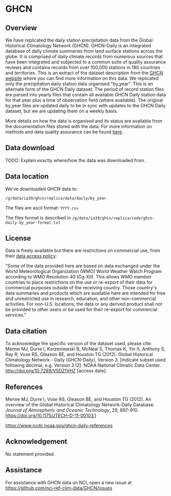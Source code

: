 # GHCN

## Overview

We have replicated the daily station precipitation data from the Global Historical Climatology Network (GHCN).
GHCN-Daily is an integrated database of daily climate summaries from land surface stations across the globe.
It is comprised of daily climate records from numerous sources that have been integrated and
subjected to a common suite of quality assurance reviews and
contains records from over 100,000 stations in 180 countries and territories.
This is an extract of the dataset description from the
[GHCN website](https://www.ncei.noaa.gov/products/land-based-station/global-historical-climatology-network-daily)
where you can find more information on this data.
We replicated only the precipitation daily station data organised "by_year".
This is an alternate form of the GHCN Daily dataset.
The period of record station files are parsed into yearly files that
contain all available GHCN Daily station data for that year 
plus a time of observation field (where available).
The original by_year files are updated daily to be in sync with updates to the GHCN Daily dataset,
but we are updating them on a weekly basis.

More details on how the data is organised and its status are available from the documentation files stored with the data.
For more information on methods and data quality assurance can be found [here](https://www.ncdc.noaa.gov/ghcn-daily-methods).

## Data download

TODO: Explain exactly where/how the data was downloaded from.

## Data location

We've downloaded GHCN data to:
```
/g/data/ia39/ghcn/replica/data/daily/by_year
```

The files are ascii format: `YYYY.csv`

The files format is described in `/g/data/ia39/ghcn/replica/code/ghcn-daily-by_year-format.txt` 

## License

Data is freely available but there are restrictions on commercial use, from their
[data access policy](https://www.ncei.noaa.gov/products/land-based-station/global-historical-climatology-network-daily):

"Some of the data provided here are based on data exchanged under the World Meteorological Organization (WMO)
World Weather Watch Program according to WMO Resolution 40 (Cg-XII).
This allows WMO member countries to place restrictions on the use or re-export
of their data for commercial purposes outside of the receiving country.
Those country's data summaries and products which are available here
are intended for free and unrestricted use in research, education, and other non-commercial activities.
For non-U.S. locations, the data or any derived product shall not be provided to other users or
be used for their re-export for commercial services."

## Data citation

To acknowledge the specific version of the dataset used, please cite:
Menne MJ, Durre I, Korzeniewski B, McNeal S, Thomas K, Yin X, Anthony S, Ray R, Vose RS, Gleason BE, and Houston TG (2012).
Global Historical Climatology Network - Daily (GHCN-Daily), Version 3.
[indicate subset used following decimal, e.g. Version 3.12]. 
NOAA National Climatic Data Center.
http://doi.org/10.7289/V5D21VHZ [access date].

## References

Menne MJ, Durre I, Vose RS, Gleason BE, and Houston TG (2012). 
An overview of the Global Historical Climatology Network-Daily Database. 
*Journal of Atmospheric and Oceanic Technology*, 29, 897-910.
https://doi.org/10.1175/JTECH-D-11-00103.1

https://www.ncdc.noaa.gov/ghcn-daily-references

## Acknowledgement

No statement provided.

## Assistance

For assistance with GHCN data on NCI,
open a new issue at https://github.com/nci-ref-clim-data/GHCN/issues
